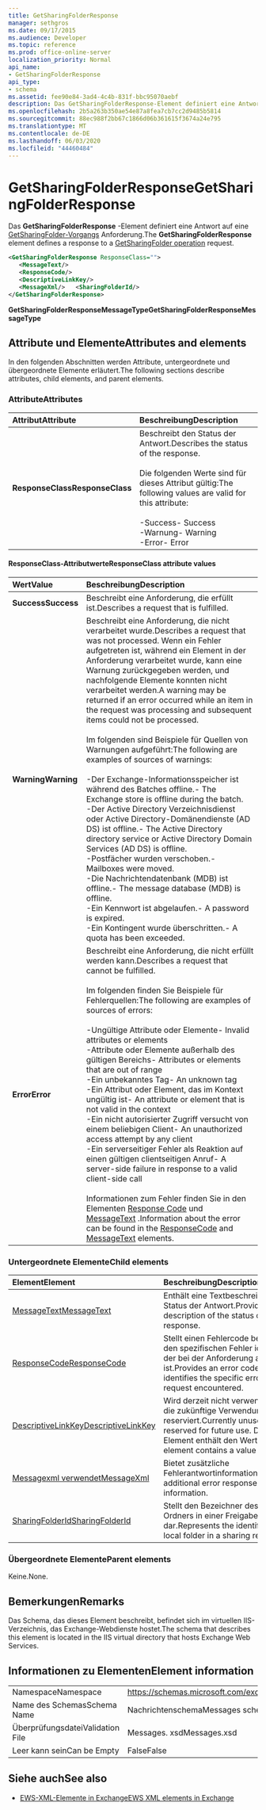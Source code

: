 ```yaml
---
title: GetSharingFolderResponse
manager: sethgros
ms.date: 09/17/2015
ms.audience: Developer
ms.topic: reference
ms.prod: office-online-server
localization_priority: Normal
api_name:
- GetSharingFolderResponse
api_type:
- schema
ms.assetid: fee90e84-3ad4-4c4b-831f-bbc95070aebf
description: Das GetSharingFolderResponse-Element definiert eine Antwort auf eine GetSharingFolder-Vorgangsanforderung.
ms.openlocfilehash: 2b5a263b350ae54e87a8fea7cb7cc2d9485b5814
ms.sourcegitcommit: 88ec988f2bb67c1866d06b361615f3674a24e795
ms.translationtype: MT
ms.contentlocale: de-DE
ms.lasthandoff: 06/03/2020
ms.locfileid: "44460484"
---
```

# <a name="getsharingfolderresponse"></a><span data-ttu-id="06220-103">GetSharingFolderResponse</span><span class="sxs-lookup"><span data-stu-id="06220-103">GetSharingFolderResponse</span></span>

<span data-ttu-id="06220-104">Das **GetSharingFolderResponse** -Element definiert eine Antwort auf eine [GetSharingFolder-Vorgangs](getsharingfolder-operation.md) Anforderung.</span><span class="sxs-lookup"><span data-stu-id="06220-104">The **GetSharingFolderResponse** element defines a response to a [GetSharingFolder operation](getsharingfolder-operation.md) request.</span></span> 
  
```XML
<GetSharingFolderResponse ResponseClass="">
   <MessageText/>
   <ResponseCode/>
   <DescriptiveLinkKey/>
   <MessageXml/>   <SharingFolderId/>
</GetSharingFolderResponse>
```

 <span data-ttu-id="06220-105">**GetSharingFolderResponseMessageType**</span><span class="sxs-lookup"><span data-stu-id="06220-105">**GetSharingFolderResponseMessageType**</span></span>
## <a name="attributes-and-elements"></a><span data-ttu-id="06220-106">Attribute und Elemente</span><span class="sxs-lookup"><span data-stu-id="06220-106">Attributes and elements</span></span>

<span data-ttu-id="06220-107">In den folgenden Abschnitten werden Attribute, untergeordnete und übergeordnete Elemente erläutert.</span><span class="sxs-lookup"><span data-stu-id="06220-107">The following sections describe attributes, child elements, and parent elements.</span></span>
  
### <a name="attributes"></a><span data-ttu-id="06220-108">Attribute</span><span class="sxs-lookup"><span data-stu-id="06220-108">Attributes</span></span>

|<span data-ttu-id="06220-109">**Attribut**</span><span class="sxs-lookup"><span data-stu-id="06220-109">**Attribute**</span></span>|<span data-ttu-id="06220-110">**Beschreibung**</span><span class="sxs-lookup"><span data-stu-id="06220-110">**Description**</span></span>|
|:-----|:-----|
|<span data-ttu-id="06220-111">**ResponseClass**</span><span class="sxs-lookup"><span data-stu-id="06220-111">**ResponseClass**</span></span> <br/> | <span data-ttu-id="06220-112">Beschreibt den Status der Antwort.</span><span class="sxs-lookup"><span data-stu-id="06220-112">Describes the status of the response.</span></span><br/><br/> <span data-ttu-id="06220-113">Die folgenden Werte sind für dieses Attribut gültig:</span><span class="sxs-lookup"><span data-stu-id="06220-113">The following values are valid for this attribute:</span></span>  <br/><br/><span data-ttu-id="06220-114">-Success</span><span class="sxs-lookup"><span data-stu-id="06220-114">-  Success</span></span>  <br/><span data-ttu-id="06220-115">-Warnung</span><span class="sxs-lookup"><span data-stu-id="06220-115">-  Warning</span></span>  <br/><span data-ttu-id="06220-116">-Error</span><span class="sxs-lookup"><span data-stu-id="06220-116">-  Error</span></span>  <br/> |
   
#### <a name="responseclass-attribute-values"></a><span data-ttu-id="06220-117">ResponseClass-Attributwerte</span><span class="sxs-lookup"><span data-stu-id="06220-117">ResponseClass attribute values</span></span>

|<span data-ttu-id="06220-118">**Wert**</span><span class="sxs-lookup"><span data-stu-id="06220-118">**Value**</span></span>|<span data-ttu-id="06220-119">**Beschreibung**</span><span class="sxs-lookup"><span data-stu-id="06220-119">**Description**</span></span>|
|:-----|:-----|
|<span data-ttu-id="06220-120">**Success**</span><span class="sxs-lookup"><span data-stu-id="06220-120">**Success**</span></span> <br/> |<span data-ttu-id="06220-121">Beschreibt eine Anforderung, die erfüllt ist.</span><span class="sxs-lookup"><span data-stu-id="06220-121">Describes a request that is fulfilled.</span></span>  <br/> |
|<span data-ttu-id="06220-122">**Warning**</span><span class="sxs-lookup"><span data-stu-id="06220-122">**Warning**</span></span> <br/> | <span data-ttu-id="06220-123">Beschreibt eine Anforderung, die nicht verarbeitet wurde.</span><span class="sxs-lookup"><span data-stu-id="06220-123">Describes a request that was not processed.</span></span> <span data-ttu-id="06220-124">Wenn ein Fehler aufgetreten ist, während ein Element in der Anforderung verarbeitet wurde, kann eine Warnung zurückgegeben werden, und nachfolgende Elemente konnten nicht verarbeitet werden.</span><span class="sxs-lookup"><span data-stu-id="06220-124">A warning may be returned if an error occurred while an item in the request was processing and subsequent items could not be processed.</span></span> <br/><br/><span data-ttu-id="06220-125">Im folgenden sind Beispiele für Quellen von Warnungen aufgeführt:</span><span class="sxs-lookup"><span data-stu-id="06220-125">The following are examples of sources of warnings:</span></span>  <br/><br/><span data-ttu-id="06220-126">-Der Exchange-Informationsspeicher ist während des Batches offline.</span><span class="sxs-lookup"><span data-stu-id="06220-126">-  The Exchange store is offline during the batch.</span></span>  <br/><span data-ttu-id="06220-127">-Der Active Directory Verzeichnisdienst oder Active Directory-Domänendienste (AD DS) ist offline.</span><span class="sxs-lookup"><span data-stu-id="06220-127">-  The Active Directory directory service or Active Directory Domain Services (AD DS) is offline.</span></span>  <br/><span data-ttu-id="06220-128">-Postfächer wurden verschoben.</span><span class="sxs-lookup"><span data-stu-id="06220-128">-  Mailboxes were moved.</span></span>  <br/><span data-ttu-id="06220-129">-Die Nachrichtendatenbank (MDB) ist offline.</span><span class="sxs-lookup"><span data-stu-id="06220-129">-  The message database (MDB) is offline.</span></span>  <br/><span data-ttu-id="06220-130">-Ein Kennwort ist abgelaufen.</span><span class="sxs-lookup"><span data-stu-id="06220-130">-  A password is expired.</span></span>  <br/><span data-ttu-id="06220-131">-Ein Kontingent wurde überschritten.</span><span class="sxs-lookup"><span data-stu-id="06220-131">-  A quota has been exceeded.</span></span>  <br/> |
|<span data-ttu-id="06220-132">**Error**</span><span class="sxs-lookup"><span data-stu-id="06220-132">**Error**</span></span> <br/> | <span data-ttu-id="06220-133">Beschreibt eine Anforderung, die nicht erfüllt werden kann.</span><span class="sxs-lookup"><span data-stu-id="06220-133">Describes a request that cannot be fulfilled.</span></span> <br/><br/><span data-ttu-id="06220-134">Im folgenden finden Sie Beispiele für Fehlerquellen:</span><span class="sxs-lookup"><span data-stu-id="06220-134">The following are examples of sources of errors:</span></span>  <br/><br/><span data-ttu-id="06220-135">-Ungültige Attribute oder Elemente</span><span class="sxs-lookup"><span data-stu-id="06220-135">-  Invalid attributes or elements</span></span>  <br/><span data-ttu-id="06220-136">-Attribute oder Elemente außerhalb des gültigen Bereichs</span><span class="sxs-lookup"><span data-stu-id="06220-136">-  Attributes or elements that are out of range</span></span>  <br/><span data-ttu-id="06220-137">-Ein unbekanntes Tag</span><span class="sxs-lookup"><span data-stu-id="06220-137">-  An unknown tag</span></span>  <br/><span data-ttu-id="06220-138">-Ein Attribut oder Element, das im Kontext ungültig ist</span><span class="sxs-lookup"><span data-stu-id="06220-138">-  An attribute or element that is not valid in the context</span></span>  <br/><span data-ttu-id="06220-139">-Ein nicht autorisierter Zugriff versucht von einem beliebigen Client</span><span class="sxs-lookup"><span data-stu-id="06220-139">-  An unauthorized access attempt by any client</span></span>  <br/><span data-ttu-id="06220-140">-Ein serverseitiger Fehler als Reaktion auf einen gültigen clientseitigen Anruf</span><span class="sxs-lookup"><span data-stu-id="06220-140">-  A server-side failure in response to a valid client-side call</span></span>  <br/><br/>  <span data-ttu-id="06220-141">Informationen zum Fehler finden Sie in den Elementen [Response Code](responsecode.md) und [MessageText](messagetext.md) .</span><span class="sxs-lookup"><span data-stu-id="06220-141">Information about the error can be found in the [ResponseCode](responsecode.md) and [MessageText](messagetext.md) elements.</span></span>  <br/> |
   
### <a name="child-elements"></a><span data-ttu-id="06220-142">Untergeordnete Elemente</span><span class="sxs-lookup"><span data-stu-id="06220-142">Child elements</span></span>

|<span data-ttu-id="06220-143">**Element**</span><span class="sxs-lookup"><span data-stu-id="06220-143">**Element**</span></span>|<span data-ttu-id="06220-144">**Beschreibung**</span><span class="sxs-lookup"><span data-stu-id="06220-144">**Description**</span></span>|
|:-----|:-----|
|[<span data-ttu-id="06220-145">MessageText</span><span class="sxs-lookup"><span data-stu-id="06220-145">MessageText</span></span>](messagetext.md) <br/> |<span data-ttu-id="06220-146">Enthält eine Textbeschreibung des Status der Antwort.</span><span class="sxs-lookup"><span data-stu-id="06220-146">Provides a text description of the status of the response.</span></span>  <br/> |
|[<span data-ttu-id="06220-147">ResponseCode</span><span class="sxs-lookup"><span data-stu-id="06220-147">ResponseCode</span></span>](responsecode.md) <br/> |<span data-ttu-id="06220-148">Stellt einen Fehlercode bereit, der den spezifischen Fehler identifiziert, der bei der Anforderung aufgetreten ist.</span><span class="sxs-lookup"><span data-stu-id="06220-148">Provides an error code that identifies the specific error that the request encountered.</span></span>  <br/> |
|[<span data-ttu-id="06220-149">DescriptiveLinkKey</span><span class="sxs-lookup"><span data-stu-id="06220-149">DescriptiveLinkKey</span></span>](descriptivelinkkey.md) <br/> |<span data-ttu-id="06220-150">Wird derzeit nicht verwendet und für die zukünftige Verwendung reserviert.</span><span class="sxs-lookup"><span data-stu-id="06220-150">Currently unused and reserved for future use.</span></span> <span data-ttu-id="06220-151">Dieses Element enthält den Wert 0.</span><span class="sxs-lookup"><span data-stu-id="06220-151">This element contains a value of 0.</span></span>  <br/> |
|[<span data-ttu-id="06220-152">Messagexml verwendet</span><span class="sxs-lookup"><span data-stu-id="06220-152">MessageXml</span></span>](messagexml.md) <br/> |<span data-ttu-id="06220-153">Bietet zusätzliche Fehlerantwortinformationen.</span><span class="sxs-lookup"><span data-stu-id="06220-153">Provides additional error response information.</span></span>  <br/> |
|[<span data-ttu-id="06220-154">SharingFolderId</span><span class="sxs-lookup"><span data-stu-id="06220-154">SharingFolderId</span></span>](sharingfolderid.md) <br/> |<span data-ttu-id="06220-155">Stellt den Bezeichner des lokalen Ordners in einer Freigabebeziehung dar.</span><span class="sxs-lookup"><span data-stu-id="06220-155">Represents the identifier of the local folder in a sharing relationship.</span></span>  <br/> |
   
### <a name="parent-elements"></a><span data-ttu-id="06220-156">Übergeordnete Elemente</span><span class="sxs-lookup"><span data-stu-id="06220-156">Parent elements</span></span>

<span data-ttu-id="06220-157">Keine.</span><span class="sxs-lookup"><span data-stu-id="06220-157">None.</span></span>
  
## <a name="remarks"></a><span data-ttu-id="06220-158">Bemerkungen</span><span class="sxs-lookup"><span data-stu-id="06220-158">Remarks</span></span>

<span data-ttu-id="06220-159">Das Schema, das dieses Element beschreibt, befindet sich im virtuellen IIS-Verzeichnis, das Exchange-Webdienste hostet.</span><span class="sxs-lookup"><span data-stu-id="06220-159">The schema that describes this element is located in the IIS virtual directory that hosts Exchange Web Services.</span></span>
  
## <a name="element-information"></a><span data-ttu-id="06220-160">Informationen zu Elementen</span><span class="sxs-lookup"><span data-stu-id="06220-160">Element information</span></span>

|||
|:-----|:-----|
|<span data-ttu-id="06220-161">Namespace</span><span class="sxs-lookup"><span data-stu-id="06220-161">Namespace</span></span>  <br/> |https://schemas.microsoft.com/exchange/services/2006/messages  <br/> |
|<span data-ttu-id="06220-162">Name des Schemas</span><span class="sxs-lookup"><span data-stu-id="06220-162">Schema Name</span></span>  <br/> |<span data-ttu-id="06220-163">Nachrichtenschema</span><span class="sxs-lookup"><span data-stu-id="06220-163">Messages schema</span></span>  <br/> |
|<span data-ttu-id="06220-164">Überprüfungsdatei</span><span class="sxs-lookup"><span data-stu-id="06220-164">Validation File</span></span>  <br/> |<span data-ttu-id="06220-165">Messages. xsd</span><span class="sxs-lookup"><span data-stu-id="06220-165">Messages.xsd</span></span>  <br/> |
|<span data-ttu-id="06220-166">Leer kann sein</span><span class="sxs-lookup"><span data-stu-id="06220-166">Can be Empty</span></span>  <br/> |<span data-ttu-id="06220-167">False</span><span class="sxs-lookup"><span data-stu-id="06220-167">False</span></span>  <br/> |
   
## <a name="see-also"></a><span data-ttu-id="06220-168">Siehe auch</span><span class="sxs-lookup"><span data-stu-id="06220-168">See also</span></span>

- [<span data-ttu-id="06220-169">EWS-XML-Elemente in Exchange</span><span class="sxs-lookup"><span data-stu-id="06220-169">EWS XML elements in Exchange</span></span>](ews-xml-elements-in-exchange.md)

